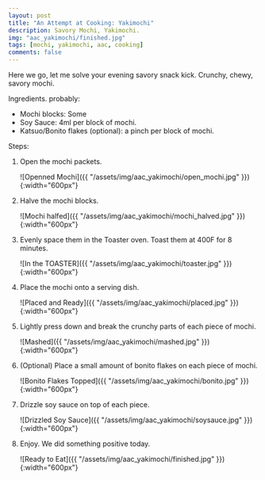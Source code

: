 ```yaml
---
layout: post
title: "An Attempt at Cooking: Yakimochi"
description: Savory Mochi, Yakimochi.
img: "aac_yakimochi/finished.jpg"
tags: [mochi, yakimochi, aac, cooking]
comments: false
---
```


Here we go, let me solve your evening savory snack kick. Crunchy, chewy, savory mochi.

Ingredients. probably:
- Mochi blocks: Some
- Soy Sauce: 4ml per block of mochi.
- Katsuo/Bonito flakes (optional): a pinch per block of mochi.


Steps:
1. Open the mochi packets.

    ![Openned Mochi]({{ "/assets/img/aac_yakimochi/open_mochi.jpg" }}){:width="600px"}

2. Halve the mochi blocks.

    ![Mochi halfed]({{ "/assets/img/aac_yakimochi/mochi_halved.jpg" }}){:width="600px"}

3. Evenly space them in the Toaster oven. Toast them at 400F for 8 minutes.

    ![In the TOASTER]({{ "/assets/img/aac_yakimochi/toaster.jpg" }}){:width="600px"}

4. Place the mochi onto a serving dish.

    ![Placed and Ready]({{ "/assets/img/aac_yakimochi/placed.jpg" }}){:width="600px"}

5. Lightly press down and break the crunchy parts of each piece of mochi.

    ![Mashed]({{ "/assets/img/aac_yakimochi/mashed.jpg" }}){:width="600px"}

8. (Optional) Place a small amount of bonito flakes on each piece of mochi.

    ![Bonito Flakes Topped]({{ "/assets/img/aac_yakimochi/bonito.jpg" }}){:width="600px"}

9. Drizzle soy sauce on top of each piece.

    ![Drizzled Soy Sauce]({{ "/assets/img/aac_yakimochi/soysauce.jpg" }}){:width="600px"}

10. Enjoy. We did something positive today.

    ![Ready to Eat]({{ "/assets/img/aac_yakimochi/finished.jpg" }}){:width="600px"}
